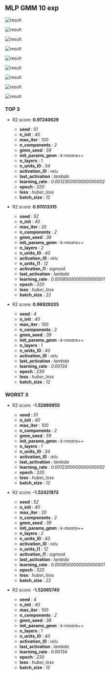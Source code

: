 ## MLP GMM 10 exp

![result](img/10_exp_importance_r2.png)

![result](img/10_exp_n_units_l0_r2.png)

![result](img/10_exp_epoch_r2.png)

![result](img/10_exp_n_layers_r2.png)

![result](img/10_exp_learning_rate_r2.png)

![result](img/10_exp_activation_l0_r2.png)

![result](img/10_exp_last_activation_r2.png)

![result](img/10_exp_batch_size_r2.png)

![result](img/10_exp_n_components_r2.png)

### TOP 3
- R2 score: **0.97240629**
	 - **seed** : *51*
	 - **n_init** : *40*
	 - **max_iter** : *100*
	 - **n_components** : *2*
	 - **gmm_seed** : *59*
	 - **init_params_gmm** : *k-means++*
	 - **n_layers** : *1*
	 - **n_units_l0** : *34*
	 - **activation_l0** : *relu*
	 - **last_activation** : *lambda*
	 - **learning_rate** : *0.0012300000000000002*
	 - **epoch** : *320*
	 - **loss** : *huber_loss*
	 - **batch_size** : *12*

- R2 score: **0.97013315**
	 - **seed** : *52*
	 - **n_init** : *40*
	 - **max_iter** : *20*
	 - **n_components** : *2*
	 - **gmm_seed** : *39*
	 - **init_params_gmm** : *k-means++*
	 - **n_layers** : *2*
	 - **n_units_l0** : *40*
	 - **activation_l0** : *relu*
	 - **n_units_l1** : *12*
	 - **activation_l1** : *sigmoid*
	 - **last_activation** : *lambda*
	 - **learning_rate** : *0.0008500000000000001*
	 - **epoch** : *320*
	 - **loss** : *huber_loss*
	 - **batch_size** : *22*

- R2 score: **0.96929205**
	 - **seed** : *4*
	 - **n_init** : *40*
	 - **max_iter** : *100*
	 - **n_components** : *2*
	 - **gmm_seed** : *39*
	 - **init_params_gmm** : *k-means++*
	 - **n_layers** : *1*
	 - **n_units_l0** : *40*
	 - **activation_l0** : *relu*
	 - **last_activation** : *lambda*
	 - **learning_rate** : *0.00134*
	 - **epoch** : *230*
	 - **loss** : *huber_loss*
	 - **batch_size** : *12*


### WORST 3
- R2 score: **-1.52989955**
	 - **seed** : *51*
	 - **n_init** : *40*
	 - **max_iter** : *100*
	 - **n_components** : *2*
	 - **gmm_seed** : *59*
	 - **init_params_gmm** : *k-means++*
	 - **n_layers** : *1*
	 - **n_units_l0** : *34*
	 - **activation_l0** : *relu*
	 - **last_activation** : *lambda*
	 - **learning_rate** : *0.0012300000000000002*
	 - **epoch** : *320*
	 - **loss** : *huber_loss*
	 - **batch_size** : *12*

- R2 score: **-1.52421973**
	 - **seed** : *52*
	 - **n_init** : *40*
	 - **max_iter** : *20*
	 - **n_components** : *2*
	 - **gmm_seed** : *39*
	 - **init_params_gmm** : *k-means++*
	 - **n_layers** : *2*
	 - **n_units_l0** : *40*
	 - **activation_l0** : *relu*
	 - **n_units_l1** : *12*
	 - **activation_l1** : *sigmoid*
	 - **last_activation** : *lambda*
	 - **learning_rate** : *0.0008500000000000001*
	 - **epoch** : *320*
	 - **loss** : *huber_loss*
	 - **batch_size** : *22*

- R2 score: **-1.52065745**
	 - **seed** : *4*
	 - **n_init** : *40*
	 - **max_iter** : *100*
	 - **n_components** : *2*
	 - **gmm_seed** : *39*
	 - **init_params_gmm** : *k-means++*
	 - **n_layers** : *1*
	 - **n_units_l0** : *40*
	 - **activation_l0** : *relu*
	 - **last_activation** : *lambda*
	 - **learning_rate** : *0.00134*
	 - **epoch** : *230*
	 - **loss** : *huber_loss*
	 - **batch_size** : *12*

